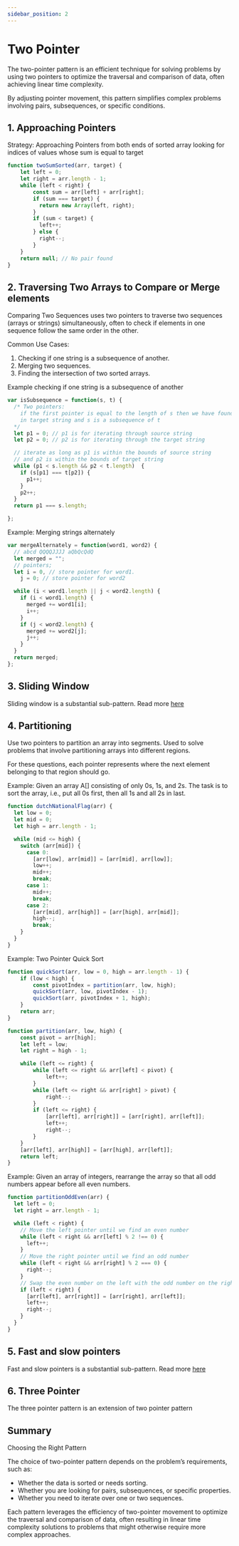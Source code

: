 ```yaml
---
sidebar_position: 2
---
```


# Two Pointer

The two-pointer pattern is an efficient technique for solving problems by using two pointers to optimize the traversal and comparison of data, often achieving linear time complexity.

By adjusting pointer movement, this pattern simplifies complex problems involving pairs, subsequences, or specific conditions.

## 1. Approaching Pointers

Strategy: Approaching Pointers from both ends of sorted array looking for indices of values whose sum is equal to target

```JavaScript
function twoSumSorted(arr, target) {
    let left = 0;
    let right = arr.length - 1;
    while (left < right) {
        const sum = arr[left] + arr[right];
        if (sum === target) {
          return new Array(left, right);
        }
        if (sum < target) {
          left++;
        } else {
          right--;
        }
    }
    return null; // No pair found
}
```

## 2. Traversing Two Arrays to Compare or Merge elements

Comparing Two Sequences uses two pointers to traverse two sequences (arrays or strings) simultaneously, often to check if elements in one sequence follow the same order in the other.

Common Use Cases:

1. Checking if one string is a subsequence of another.
2. Merging two sequences.
3. Finding the intersection of two sorted arrays.

Example checking if one string is a subsequence of another

```JavaScript
var isSubsequence = function(s, t) {
  /* Two pointers:
    if the first pointer is equal to the length of s then we have found all characters
    in target string and s is a subsequence of t
  */
  let p1 = 0; // p1 is for iterating through source string
  let p2 = 0; // p2 is for iterating through the target string

  // iterate as long as p1 is within the bounds of source string
  // and p2 is within the bounds of target string
  while (p1 < s.length && p2 < t.length)  {
    if (s[p1] === t[p2]) {
      p1++;
    }
    p2++;
  }
  return p1 === s.length;

};
```

Example: Merging strings alternately

```JavaScript
var mergeAlternately = function(word1, word2) {
  // abcd QQQQJJJJ aQbQcQdQ
  let merged = "";
  // pointers;
  let i = 0, // store pointer for word1.
    j = 0; // store pointer for word2

  while (i < word1.length || j < word2.length) {
    if (i < word1.length) {
      merged += word1[i];
      i++;
    }
    if (j < word2.length) {
      merged += word2[j];
      j++;
    }
  }
  return merged;
};
```

## 3. Sliding Window

Sliding window is a substantial sub-pattern. Read more [here](/docs/techniques/sliding-window)

## 4. Partitioning

Use two pointers to partition an array into segments. Used to solve problems that involve partitioning arrays into different regions.

For these questions, each pointer represents where the next element belonging to that region should go.

Example: Given an array A[] consisting of only 0s, 1s, and 2s.
The task is to sort the array, i.e., put all 0s first, then all 1s and all 2s in last.

```JavaScript
function dutchNationalFlag(arr) {
  let low = 0;
  let mid = 0;
  let high = arr.length - 1;

  while (mid <= high) {
    switch (arr[mid]) {
      case 0:
        [arr[low], arr[mid]] = [arr[mid], arr[low]];
        low++;
        mid++;
        break;
      case 1:
        mid++;
        break;
      case 2:
        [arr[mid], arr[high]] = [arr[high], arr[mid]];
        high--;
        break;
    }
  }
}
```

Example: Two Pointer Quick Sort

```JavaScript
function quickSort(arr, low = 0, high = arr.length - 1) {
    if (low < high) {
        const pivotIndex = partition(arr, low, high);
        quickSort(arr, low, pivotIndex - 1);
        quickSort(arr, pivotIndex + 1, high);
    }
    return arr;
}

function partition(arr, low, high) {
    const pivot = arr[high];
    let left = low;
    let right = high - 1;

    while (left <= right) {
        while (left <= right && arr[left] < pivot) {
            left++;
        }
        while (left <= right && arr[right] > pivot) {
            right--;
        }
        if (left <= right) {
            [arr[left], arr[right]] = [arr[right], arr[left]];
            left++;
            right--;
        }
    }
    [arr[left], arr[high]] = [arr[high], arr[left]];
    return left;
}
```

Example: Given an array of integers, rearrange the array so that all odd numbers appear before all even numbers.

```JavaScript
function partitionOddEven(arr) {
  let left = 0;
  let right = arr.length - 1;

  while (left < right) {
    // Move the left pointer until we find an even number
    while (left < right && arr[left] % 2 !== 0) {
      left++;
    }
    // Move the right pointer until we find an odd number
    while (left < right && arr[right] % 2 === 0) {
      right--;
    }
    // Swap the even number on the left with the odd number on the right
    if (left < right) {
      [arr[left], arr[right]] = [arr[right], arr[left]];
      left++;
      right--;
    }
  }
}
```

## 5. Fast and slow pointers

Fast and slow pointers is a substantial sub-pattern. Read more [here](/docs/techniques/fast-and-slow-pointers)

## 6. Three Pointer

The three pointer pattern is an extension of two pointer pattern

## Summary

Choosing the Right Pattern

The choice of two-pointer pattern depends on the problem’s requirements, such as:

- Whether the data is sorted or needs sorting.
- Whether you are looking for pairs, subsequences, or specific properties.
- Whether you need to iterate over one or two sequences.

Each pattern leverages the efficiency of two-pointer movement to optimize the traversal and comparison of data, often resulting in linear time complexity solutions to problems that might otherwise require more complex approaches.
